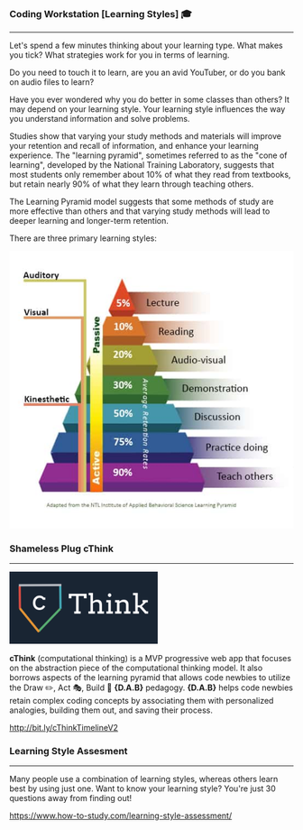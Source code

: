 ### Coding Workstation [Learning Styles] 🎓
____________________________________________________________________________________
Let's spend a few minutes thinking about your learning type. What makes you tick? What strategies work for you in terms of learning.

Do you need to touch it to learn, are you an avid YouTuber, or do you bank on audio files to learn?

Have you ever wondered why you do better in some classes than others? It may depend on your learning style. Your learning style influences the way you understand information and solve problems.

Studies show that varying your study methods and materials will improve your retention and recall of information, and enhance your learning experience. The "learning pyramid", sometimes referred to as the "cone of learning", developed by the National Training Laboratory, suggests that most students only remember about 10% of what they read from textbooks, but retain nearly 90% of what they learn through teaching others. 

The Learning Pyramid model suggests that some methods of study are more effective than others and that varying study methods will lead to deeper learning and longer-term retention.

There are three primary learning styles:

![Learning Pyramid](img/learning-pyramid2.jpg)

### Shameless Plug cThink
____________________________________________________________________________________
![cThink](img/cThink.png)

**cThink** (computational thinking) is a MVP progressive web app that focuses on the abstraction piece of the computational thinking model. It also borrows aspects of the learning pyramid that allows code newbies to utilize the 
Draw ✏️, Act 🎭, Build 🔧 **{D.A.B}** pedagogy. **{D.A.B}** helps code newbies retain complex coding concepts by associating them with personalized analogies, building them out, and saving their process.

http://bit.ly/cThinkTimelineV2

### Learning Style Assesment
____________________________________________________________________________________
Many people use a combination of learning styles, whereas others learn best by using just one. Want to know your learning style? You're just 30 questions away from finding out!

https://www.how-to-study.com/learning-style-assessment/